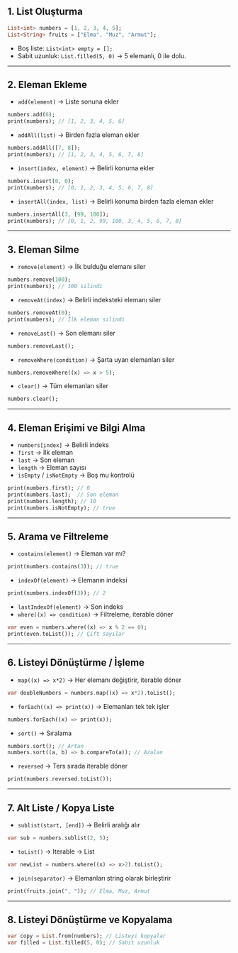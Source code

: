 
## 1. **List Oluşturma**

```dart
List<int> numbers = [1, 2, 3, 4, 5];
List<String> fruits = ["Elma", "Muz", "Armut"];
```

- Boş liste: `List<int> empty = [];`
- Sabit uzunluk: `List.filled(5, 0)` → 5 elemanlı, 0 ile dolu.

---

## 2. **Eleman Ekleme**

- `add(element)` → Liste sonuna ekler

```dart
numbers.add(6);
print(numbers); // [1, 2, 3, 4, 5, 6]
```

- `addAll(list)` → Birden fazla eleman ekler

```dart
numbers.addAll([7, 8]);
print(numbers); // [1, 2, 3, 4, 5, 6, 7, 8]
```

- `insert(index, element)` → Belirli konuma ekler

```dart
numbers.insert(0, 0);
print(numbers); // [0, 1, 2, 3, 4, 5, 6, 7, 8]
```

- `insertAll(index, list)` → Belirli konuma birden fazla eleman ekler

```dart
numbers.insertAll(3, [99, 100]);
print(numbers); // [0, 1, 2, 99, 100, 3, 4, 5, 6, 7, 8]
```

---

## 3. **Eleman Silme**

- `remove(element)` → İlk bulduğu elemanı siler

```dart
numbers.remove(100);
print(numbers); // 100 silindi
```

- `removeAt(index)` → Belirli indeksteki elemanı siler

```dart
numbers.removeAt(0);
print(numbers); // İlk eleman silindi
```

- `removeLast()` → Son elemanı siler

```dart
numbers.removeLast();
```

- `removeWhere(condition)` → Şarta uyan elemanları siler

```dart
numbers.removeWhere((x) => x > 5);
```

- `clear()` → Tüm elemanları siler

```dart
numbers.clear();
```

---

## 4. **Eleman Erişimi ve Bilgi Alma**

- `numbers[index]` → Belirli indeks
- `first` → İlk eleman
- `last` → Son eleman
- `length` → Eleman sayısı
- `isEmpty` / `isNotEmpty` → Boş mu kontrolü

```dart
print(numbers.first); // 0
print(numbers.last);  // Son eleman
print(numbers.length); // 10
print(numbers.isNotEmpty); // true
```

---

## 5. **Arama ve Filtreleme**

- `contains(element)` → Eleman var mı?

```dart
print(numbers.contains(3)); // true
```

- `indexOf(element)` → Elemanın indeksi

```dart
print(numbers.indexOf(3)); // 2
```

- `lastIndexOf(element)` → Son indeks
- `where((x) => condition)` → Filtreleme, iterable döner

```dart
var even = numbers.where((x) => x % 2 == 0);
print(even.toList()); // Çift sayılar
```

---

## 6. **Listeyi Dönüştürme / İşleme**

- `map((x) => x*2)` → Her elemanı değiştirir, iterable döner

```dart
var doubleNumbers = numbers.map((x) => x*2).toList();
```

- `forEach((x) => print(x))` → Elemanları tek tek işler

```dart
numbers.forEach((x) => print(x));
```

- `sort()` → Sıralama

```dart
numbers.sort(); // Artan
numbers.sort((a, b) => b.compareTo(a)); // Azalan
```

- `reversed` → Ters sırada iterable döner

```dart
print(numbers.reversed.toList());
```

---

## 7. **Alt Liste / Kopya Liste**

- `sublist(start, [end])` → Belirli aralığı alır

```dart
var sub = numbers.sublist(2, 5);
```

- `toList()` → Iterable → List

```dart
var newList = numbers.where((x) => x>2).toList();
```

- `join(separator)` → Elemanları string olarak birleştirir

```dart
print(fruits.join(", ")); // Elma, Muz, Armut
```

---

## 8. **Listeyi Dönüştürme ve Kopyalama**

```dart
var copy = List.from(numbers); // Listeyi kopyalar
var filled = List.filled(5, 0); // Sabit uzunluk
```
